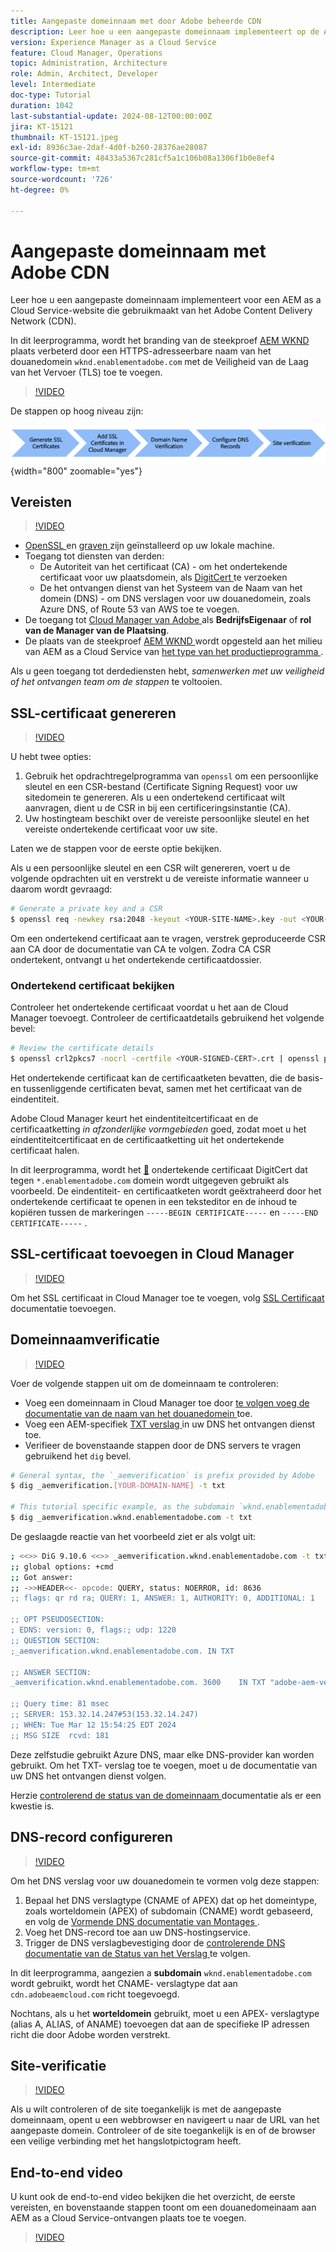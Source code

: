 ```yaml
---
title: Aangepaste domeinnaam met door Adobe beheerde CDN
description: Leer hoe u een aangepaste domeinnaam implementeert op de AEM as a Cloud Service-website die een door Adobe beheerde CDN gebruikt.
version: Experience Manager as a Cloud Service
feature: Cloud Manager, Operations
topic: Administration, Architecture
role: Admin, Architect, Developer
level: Intermediate
doc-type: Tutorial
duration: 1042
last-substantial-update: 2024-08-12T00:00:00Z
jira: KT-15121
thumbnail: KT-15121.jpeg
exl-id: 8936c3ae-2daf-4d0f-b260-28376ae28087
source-git-commit: 48433a5367c281cf5a1c106b08a1306f1b0e8ef4
workflow-type: tm+mt
source-wordcount: '726'
ht-degree: 0%

---
```


# Aangepaste domeinnaam met Adobe CDN

Leer hoe u een aangepaste domeinnaam implementeert voor een AEM as a Cloud Service-website die gebruikmaakt van het Adobe Content Delivery Network (CDN).

In dit leerprogramma, wordt het branding van de steekproef [ AEM WKND ](https://github.com/adobe/aem-guides-wknd) plaats verbeterd door een HTTPS-adresseerbare naam van het douanedomein `wknd.enablementadobe.com` met de Veiligheid van de Laag van het Vervoer (TLS) toe te voegen.

>[!VIDEO](https://video.tv.adobe.com/v/3427903?quality=12&learn=on)

De stappen op hoog niveau zijn:

![ Naam van het Domein van de Douane met Adobe CDN ](./assets/add-custom-domain-name-with-Adobe-CDN.png){width="800" zoomable="yes"}

## Vereisten

>[!VIDEO](https://video.tv.adobe.com/v/3427909?quality=12&learn=on)

- [ OpenSSL ](https://www.openssl.org/) en [ graven ](https://www.isc.org/blogs/dns-checker/) zijn geïnstalleerd op uw lokale machine.
- Toegang tot diensten van derden:
   - De Autoriteit van het certificaat (CA) - om het ondertekende certificaat voor uw plaatsdomein, als [ DigitCert ](https://www.digicert.com/) te verzoeken
   - De het ontvangen dienst van het Systeem van de Naam van het domein (DNS) - om DNS verslagen voor uw douanedomein, zoals Azure DNS, of Route 53 van AWS toe te voegen.
- De toegang tot [ Cloud Manager van Adobe ](https://my.cloudmanager.adobe.com/) als **BedrijfsEigenaar** of **rol van de Manager van de Plaatsing**.
- De plaats van de steekproef [ AEM WKND ](https://github.com/adobe/aem-guides-wknd) wordt opgesteld aan het milieu van AEM as a Cloud Service van [ het type van het productieprogramma ](https://experienceleague.adobe.com/nl/docs/experience-manager-cloud-service/content/implementing/using-cloud-manager/programs/introduction-production-programs).

Als u geen toegang tot derdediensten hebt, _samenwerken met uw veiligheid of het ontvangen team om de stappen_ te voltooien.

## SSL-certificaat genereren

>[!VIDEO](https://video.tv.adobe.com/v/3441490?quality=12&learn=on&captions=dut)

U hebt twee opties:

1. Gebruik het opdrachtregelprogramma van `openssl` om een persoonlijke sleutel en een CSR-bestand (Certificate Signing Request) voor uw sitedomein te genereren. Als u een ondertekend certificaat wilt aanvragen, dient u de CSR in bij een certificeringsinstantie (CA).
1. Uw hostingteam beschikt over de vereiste persoonlijke sleutel en het vereiste ondertekende certificaat voor uw site.

Laten we de stappen voor de eerste optie bekijken.

Als u een persoonlijke sleutel en een CSR wilt genereren, voert u de volgende opdrachten uit en verstrekt u de vereiste informatie wanneer u daarom wordt gevraagd:

```bash
# Generate a private key and a CSR
$ openssl req -newkey rsa:2048 -keyout <YOUR-SITE-NAME>.key -out <YOUR-SITE-NAME>.csr -nodes
```

Om een ondertekend certificaat aan te vragen, verstrek geproduceerde CSR aan CA door de documentatie van CA te volgen. Zodra CA CSR ondertekent, ontvangt u het ondertekende certificaatdossier.

### Ondertekend certificaat bekijken

Controleer het ondertekende certificaat voordat u het aan de Cloud Manager toevoegt. Controleer de certificaatdetails gebruikend het volgende bevel:

```bash
# Review the certificate details
$ openssl crl2pkcs7 -nocrl -certfile <YOUR-SIGNED-CERT>.crt | openssl pkcs7 -print_certs -noout
```

Het ondertekende certificaat kan de certificaatketen bevatten, die de basis- en tussenliggende certificaten bevat, samen met het certificaat van de eindentiteit.

Adobe Cloud Manager keurt het eindentiteitcertificaat en de certificaatketting _in afzonderlijke vormgebieden_ goed, zodat moet u het eindentiteitcertificaat en de certificaatketting uit het ondertekende certificaat halen.

In dit leerprogramma, wordt het [&#128279;](https://www.digicert.com/) ondertekende certificaat DigitCert  dat tegen `*.enablementadobe.com` domein wordt uitgegeven gebruikt als voorbeeld. De eindentiteit- en certificaatketen wordt geëxtraheerd door het ondertekende certificaat te openen in een teksteditor en de inhoud te kopiëren tussen de markeringen `-----BEGIN CERTIFICATE-----` en `-----END CERTIFICATE-----` .

## SSL-certificaat toevoegen in Cloud Manager

>[!VIDEO](https://video.tv.adobe.com/v/3427906?quality=12&learn=on)

Om het SSL certificaat in Cloud Manager toe te voegen, volg [ SSL Certificaat ](https://experienceleague.adobe.com/nl/docs/experience-manager-cloud-service/content/implementing/using-cloud-manager/manage-ssl-certificates/add-ssl-certificate) documentatie toevoegen.

## Domeinnaamverificatie

>[!VIDEO](https://video.tv.adobe.com/v/3427905?quality=12&learn=on)

Voer de volgende stappen uit om de domeinnaam te controleren:

- Voeg een domeinnaam in Cloud Manager toe door [ te volgen voeg de documentatie van de naam van het douanedomein ](https://experienceleague.adobe.com/nl/docs/experience-manager-cloud-service/content/implementing/using-cloud-manager/custom-domain-names/add-custom-domain-name) toe.
- Voeg een AEM-specifiek [ TXT verslag ](https://experienceleague.adobe.com/nl/docs/experience-manager-cloud-service/content/implementing/using-cloud-manager/custom-domain-names/add-text-record) in uw DNS het ontvangen dienst toe.
- Verifieer de bovenstaande stappen door de DNS servers te vragen gebruikend het `dig` bevel.

```bash
# General syntax, the `_aemverification` is prefix provided by Adobe
$ dig _aemverification.[YOUR-DOMAIN-NAME] -t txt

# This tutorial specific example, as the subdomain `wknd.enablementadobe.com` is used
$ dig _aemverification.wknd.enablementadobe.com -t txt
```

De geslaagde reactie van het voorbeeld ziet er als volgt uit:

```bash
; <<>> DiG 9.10.6 <<>> _aemverification.wknd.enablementadobe.com -t txt
;; global options: +cmd
;; Got answer:
;; ->>HEADER<<- opcode: QUERY, status: NOERROR, id: 8636
;; flags: qr rd ra; QUERY: 1, ANSWER: 1, AUTHORITY: 0, ADDITIONAL: 1

;; OPT PSEUDOSECTION:
; EDNS: version: 0, flags:; udp: 1220
;; QUESTION SECTION:
;_aemverification.wknd.enablementadobe.com. IN TXT

;; ANSWER SECTION:
_aemverification.wknd.enablementadobe.com. 3600    IN TXT "adobe-aem-verification=wknd.enablementadobe.com/105881/991000/bef0e843-9280-4385-9984-357ed9a4217b"

;; Query time: 81 msec
;; SERVER: 153.32.14.247#53(153.32.14.247)
;; WHEN: Tue Mar 12 15:54:25 EDT 2024
;; MSG SIZE  rcvd: 181
```

Deze zelfstudie gebruikt Azure DNS, maar elke DNS-provider kan worden gebruikt. Om het TXT- verslag toe te voegen, moet u de documentatie van uw DNS het ontvangen dienst volgen.

Herzie [ controlerend de status van de domeinnaam ](https://experienceleague.adobe.com/nl/docs/experience-manager-cloud-service/content/implementing/using-cloud-manager/custom-domain-names/check-domain-name-status) documentatie als er een kwestie is.

## DNS-record configureren

>[!VIDEO](https://video.tv.adobe.com/v/3427907?quality=12&learn=on)

Om het DNS verslag voor uw douanedomein te vormen volg deze stappen:

1. Bepaal het DNS verslagtype (CNAME of APEX) dat op het domeintype, zoals worteldomein (APEX) of subdomain (CNAME) wordt gebaseerd, en volg de [ Vormende DNS documentatie van Montages ](https://experienceleague.adobe.com/nl/docs/experience-manager-cloud-service/content/implementing/using-cloud-manager/custom-domain-names/configure-dns-settings).
1. Voeg het DNS-record toe aan uw DNS-hostingservice.
1. Trigger de DNS verslagbevestiging door de [ controlerende DNS documentatie van de Status van het Verslag ](https://experienceleague.adobe.com/nl/docs/experience-manager-cloud-service/content/implementing/using-cloud-manager/custom-domain-names/check-dns-record-status) te volgen.

In dit leerprogramma, aangezien a **subdomain** `wknd.enablementadobe.com` wordt gebruikt, wordt het CNAME- verslagtype dat aan `cdn.adobeaemcloud.com` richt toegevoegd.

Nochtans, als u het **worteldomein** gebruikt, moet u een APEX- verslagtype (alias A, ALIAS, of ANAME) toevoegen dat aan de specifieke IP adressen richt die door Adobe worden verstrekt.

## Site-verificatie

>[!VIDEO](https://video.tv.adobe.com/v/3427904?quality=12&learn=on)

Als u wilt controleren of de site toegankelijk is met de aangepaste domeinnaam, opent u een webbrowser en navigeert u naar de URL van het aangepaste domein. Controleer of de site toegankelijk is en of de browser een veilige verbinding met het hangslotpictogram heeft.

## End-to-end video

U kunt ook de end-to-end video bekijken die het overzicht, de eerste vereisten, en bovenstaande stappen toont om een douanedomeinaam aan AEM as a Cloud Service-ontvangen plaats toe te voegen.

>[!VIDEO](https://video.tv.adobe.com/v/3427817?quality=12&learn=on)

